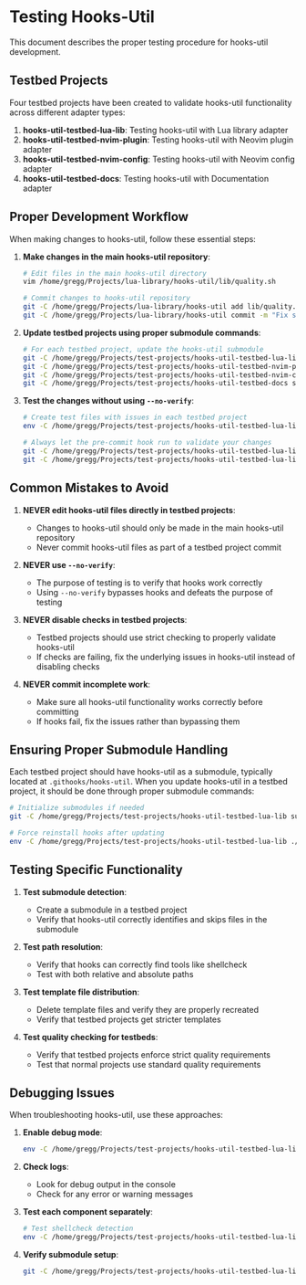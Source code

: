 # Testing Hooks-Util

This document describes the proper testing procedure for hooks-util development.

## Testbed Projects

Four testbed projects have been created to validate hooks-util functionality across different adapter types:

1. **hooks-util-testbed-lua-lib**: Testing hooks-util with Lua library adapter
2. **hooks-util-testbed-nvim-plugin**: Testing hooks-util with Neovim plugin adapter
3. **hooks-util-testbed-nvim-config**: Testing hooks-util with Neovim config adapter
4. **hooks-util-testbed-docs**: Testing hooks-util with Documentation adapter

## Proper Development Workflow

When making changes to hooks-util, follow these essential steps:

1. **Make changes in the main hooks-util repository**:
   ```bash
   # Edit files in the main hooks-util directory
   vim /home/gregg/Projects/lua-library/hooks-util/lib/quality.sh
   
   # Commit changes to hooks-util repository
   git -C /home/gregg/Projects/lua-library/hooks-util add lib/quality.sh
   git -C /home/gregg/Projects/lua-library/hooks-util commit -m "Fix submodule detection in hooks_fix_staged_quality"
   ```

2. **Update testbed projects using proper submodule commands**:
   ```bash
   # For each testbed project, update the hooks-util submodule
   git -C /home/gregg/Projects/test-projects/hooks-util-testbed-lua-lib submodule update --init --recursive
   git -C /home/gregg/Projects/test-projects/hooks-util-testbed-nvim-plugin submodule update --init --recursive
   git -C /home/gregg/Projects/test-projects/hooks-util-testbed-nvim-config submodule update --init --recursive
   git -C /home/gregg/Projects/test-projects/hooks-util-testbed-docs submodule update --init --recursive
   ```

3. **Test the changes without using `--no-verify`**:
   ```bash
   # Create test files with issues in each testbed project
   env -C /home/gregg/Projects/test-projects/hooks-util-testbed-lua-lib ./validate-hooks.sh
   
   # Always let the pre-commit hook run to validate your changes
   git -C /home/gregg/Projects/test-projects/hooks-util-testbed-lua-lib add test-file.txt
   git -C /home/gregg/Projects/test-projects/hooks-util-testbed-lua-lib commit -m "Test hooks-util functionality"
   ```

## Common Mistakes to Avoid

1. **NEVER edit hooks-util files directly in testbed projects**:
   - Changes to hooks-util should only be made in the main hooks-util repository
   - Never commit hooks-util files as part of a testbed project commit

2. **NEVER use `--no-verify`**:
   - The purpose of testing is to verify that hooks work correctly
   - Using `--no-verify` bypasses hooks and defeats the purpose of testing

3. **NEVER disable checks in testbed projects**:
   - Testbed projects should use strict checking to properly validate hooks-util
   - If checks are failing, fix the underlying issues in hooks-util instead of disabling checks

4. **NEVER commit incomplete work**:
   - Make sure all hooks-util functionality works correctly before committing
   - If hooks fail, fix the issues rather than bypassing them

## Ensuring Proper Submodule Handling

Each testbed project should have hooks-util as a submodule, typically located at `.githooks/hooks-util`. When you update hooks-util in a testbed project, it should be done through proper submodule commands:

```bash
# Initialize submodules if needed
git -C /home/gregg/Projects/test-projects/hooks-util-testbed-lua-lib submodule update --init --recursive

# Force reinstall hooks after updating
env -C /home/gregg/Projects/test-projects/hooks-util-testbed-lua-lib ./.githooks/hooks-util/install.sh --force
```

## Testing Specific Functionality

1. **Test submodule detection**:
   - Create a submodule in a testbed project
   - Verify that hooks-util correctly identifies and skips files in the submodule

2. **Test path resolution**:
   - Verify that hooks can correctly find tools like shellcheck
   - Test with both relative and absolute paths

3. **Test template file distribution**:
   - Delete template files and verify they are properly recreated
   - Verify that testbed projects get stricter templates

4. **Test quality checking for testbeds**:
   - Verify that testbed projects enforce strict quality requirements
   - Test that normal projects use standard quality requirements

## Debugging Issues

When troubleshooting hooks-util, use these approaches:

1. **Enable debug mode**:
   ```bash
   env -C /home/gregg/Projects/test-projects/hooks-util-testbed-lua-lib DEBUG=1 ./.githooks/hooks-util/install.sh --force
   ```

2. **Check logs**:
   - Look for debug output in the console
   - Check for any error or warning messages

3. **Test each component separately**:
   ```bash
   # Test shellcheck detection
   env -C /home/gregg/Projects/test-projects/hooks-util-testbed-lua-lib DEBUG=1 bash -c "source ./.githooks/hooks-util/lib/shellcheck.sh && hooks_shellcheck_available && echo 'Shellcheck available'"
   ```

4. **Verify submodule setup**:
   ```bash
   git -C /home/gregg/Projects/test-projects/hooks-util-testbed-lua-lib submodule status
   ```